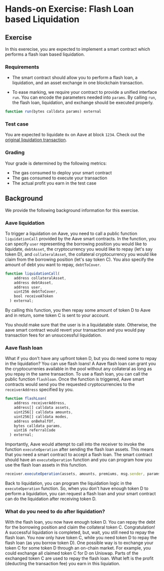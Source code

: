 # Hands-on Exercise: Flash Loan based Liquidation

## Exercise
In this exerecise, you are expected to implement a smart contract which performs a flash loan based liquidation.

### Requirements

- The smart contract should allow you to perform a flash loan, a liquidation, and an asset exchange in one blockchain transaction.

- To ease marking, we require your contract to provide a unified interface `run`. You can encode the parameters needed into `params`. By calling `run`, the flash loan, liquidation, and exchange should be executed properly.

```javascript
function run(bytes calldata params) external
```

### Test case

You are expected to liquidate `0x` on Aave at block `1234`. Check out the [original liquidation transaction](https://etherscan.io/).

### Grading

Your grade is determined by the following metrics:

- The gas consumed to deploy your smart contract
- The gas consumed to execute your transaction
- The actual profit you earn in the test case

## Background

We provide the following background information for this exercise.

### Aave liquidation
To trigger a liquidation on Aave, you need to call a public function `liquidationCall` provided by the Aave smart contracts. In the function, you can specify `user` representing the borrowing position you would like to liquidate, `debtAsset`, the cryptocurrency you would like to repay (let's say token D), and `collateralAsset`, the collateral cryptocurrency you would like claim from the borrowing position (let's say token C). You also specify the amount of debt you want to repay, `debtToCover`.

```javascript
function liquidationCall(
    address collateralAsset,
    address debtAsset,
    address user,
    uint256 debtToCover,
    bool receiveAToken
  ) external;
```

By calling this function, you then repay some amount of token D to Aave and in return, some token C is sent to your account.

You should make sure that the user is in a liquidatable state. Otherwise, the aave smart contract would revert your transaction and you would pay transaction fees for an unsuccessful liquidation.

### Aave flash loan
What if you don't have any upfront token D, but you do need some to repay in the liquidation? You can use flash loans! A Aave flash loan can grant you the cryptocurrenies available in the pool without any collateral as long as you repay in the same transaction. To use a flash loan, you can call the public function `flashloan`. Once the function is triggered, Aave smart contracts would send you the requested cryptocurrencies to the `receiverAddress` specified by you.

```javascript
function flashLoan(
    address receiverAddress,
    address[] calldata assets,
    uint256[] calldata amounts,
    uint256[] calldata modes,
    address onBehalfOf,
    bytes calldata params,
    uint16 referralCode
  ) external;
```

Importantly, Aave would attempt to call into the receiver to invoke the function `executeOperation` after sending the flash loan assets. This means that you need a smart contract to accept a flash loan. The smart contract should have an `executeOperation` function and you can program how you use the flash loan assets in this function.

```javascript
receiver.executeOperation(assets, amounts, premiums, msg.sender, params)
```

Back to liquidation, you can program the liquidation logic in the `executeOperation` function. So, when you don't have enough token D to perform a liquidation, you can request a flash loan and your smart contract can do the liquidation after receiving token D.

### What do you need to do after liquidation?
With the flash loan, you now have enough token D. You can repay the debt for the borrowing position and claim the collateral token C. Congratulation! A successful liquidation is completed, but, wait, you still need to repay the flash loan. You now only have token C, while you need token D to repay the flash loan (as you borrow token D). One possible way is to exchange your token C for some token D through an on-chain market. For example, you could exchange all claimed token C for D on Uniswap. Parts of the exchanged token C are used to repay the flash loan. What left is the profit (deducting the transaction fee) you earn in this liquiation.
